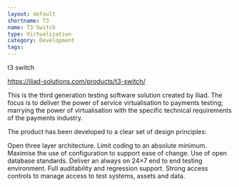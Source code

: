 ```yaml
---
layout: default
shortname: T3
name: T3 Switch
type: Virtualization
category: Development
tags: 
---
```


t3 switch

https://iliad-solutions.com/products/t3-switch/




This is the third generation testing software solution created by Iliad. The focus is to deliver the power of service virtualisation to payments testing; marrying the power of virtualisation with the specific technical requirements of the payments industry.

The product has been developed to a clear set of design principles:

Open three layer architecture.
Limit coding to an absolute minimum.
Maximise the use of configuration to support ease of change.
Use of open database standards.
Deliver an always on 24×7 end to end testing environment.
Full auditability and regression support.
Strong access controls to manage access to test systems, assets and data.